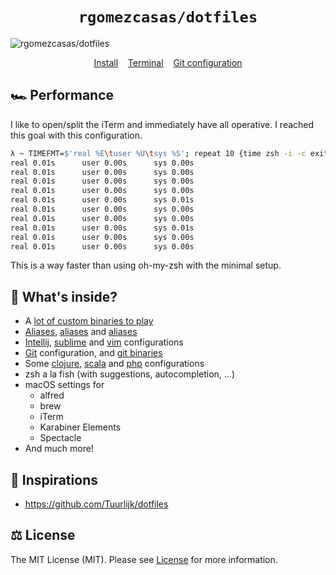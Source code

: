<h1 align="center">
  <code>rgomezcasas/dotfiles</code>
</h1>

<img src="https://user-images.githubusercontent.com/1331435/36755901-df80a99c-1c0d-11e8-86cd-2f0f0003d28b.gif" alt="rgomezcasas/dotfiles">

<p align="center">
  <a href="install-linux.sh">Install</a>&nbsp;&nbsp;&nbsp;
  <a href="terminal">Terminal</a>&nbsp;&nbsp;&nbsp;
  <a href="git/.gitconfig">Git configuration</a>
</p>

## 🏎 Performance
I like to open/split the iTerm and immediately have all operative. I reached this goal with this configuration.

```bash
λ ~ TIMEFMT=$'real %E\tuser %U\tsys %S'; repeat 10 {time zsh -i -c exit}
real 0.01s      user 0.00s      sys 0.00s
real 0.01s      user 0.00s      sys 0.00s
real 0.01s      user 0.00s      sys 0.00s
real 0.01s      user 0.00s      sys 0.00s
real 0.01s      user 0.00s      sys 0.01s
real 0.01s      user 0.00s      sys 0.00s
real 0.01s      user 0.00s      sys 0.00s
real 0.01s      user 0.00s      sys 0.01s
real 0.01s      user 0.00s      sys 0.00s
real 0.01s      user 0.00s      sys 0.00s
```

This is a way faster than using oh-my-zsh with the minimal setup.

## 🧐 What's inside?
 * A [lot of custom binaries to play](bin)
 * [Aliases](terminal/_aliases), [aliases](terminal/_aliases) and [aliases](terminal/_aliases)
 * [Intellij](editors/intellij), [sublime](editors/sublime-text-3) and [vim](editors/vim) configurations
 * [Git](git/.gitconfig) configuration, and [git binaries](git/bin)
 * Some [clojure](langs/clojure), [scala](langs/scala) and [php](langs/php) configurations
 * zsh a la fish (with suggestions, autocompletion, ...)
 * macOS settings for
   - alfred
   - brew
   - iTerm
   - Karabiner Elements
   - Spectacle
 * And much more!

## 🍩 Inspirations
 * https://github.com/Tuurlijk/dotfiles

## ⚖️ License
The MIT License (MIT). Please see [License](LICENSE) for more information.
